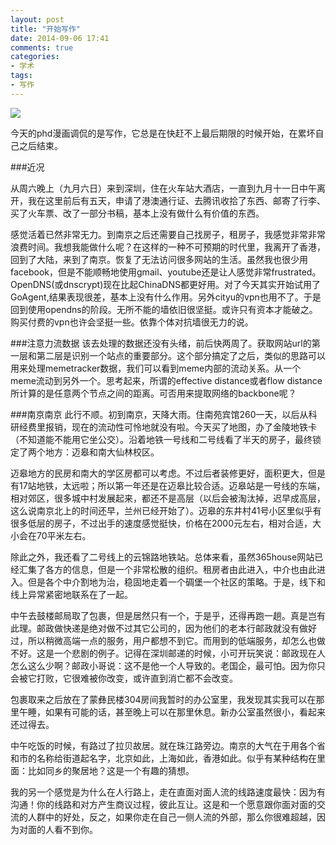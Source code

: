 ```yaml
---
layout: post
title: "开始写作"
date: 2014-09-06 17:41
comments: true
categories: 
- 学术
tags:
- 写作
---
```


![](http://chengjun.qiniudn.com/phd090314s.gif)

今天的phd漫画调侃的是写作，它总是在快赶不上最后期限的时候开始，在累坏自己之后结束。

###近况

从周六晚上（九月六日）来到深圳，住在火车站大酒店，一直到九月十一日中午离开，我在这里前后有五天，申请了港澳通行证、去腾讯收拾了东西、邮寄了行李、买了火车票、改了一部分书稿，基本上没有做什么有价值的东西。

感觉活着已然非常无力。到南京之后还需要自己找房子，租房子，我感觉非常非常浪费时间。我想我能做什么呢？在这样的一种不可预期的时代里，我离开了香港，回到了大陆，来到了南京。恢复了无法访问很多网站的生活。虽然我也很少用facebook，但是不能顺畅地使用gmail、youtube还是让人感觉非常frustrated。OpenDNS(或dnscrypt)现在比起ChinaDNS都更好用。对了今天其实开始试用了GoAgent,结果表现很差，基本上没有什么作用。另外cityu的vpn也用不了。于是回到使用opendns的阶段。无所不能的墙依旧很坚挺。或许只有资本才能破之。购买付费的vpn也许会坚挺一些。依靠个体对抗墙很无力的说。

###注意力流数据
该去处理的数据还没有头绪，前后快两周了。获取网站url的第一层和第二层是识别一个站点的重要部分。这个部分搞定了之后，类似的思路可以用来处理memetracker数据，我们可以看到meme内部的流动关系。从一个meme流动到另外一个。思考起来，所谓的effective distance或者flow distance所计算的是任意两个节点之间的距离。可否用来提取网络的backbone呢？

###南京南京
此行不顺。初到南京，天降大雨。住南苑宾馆260一天，以后从科研经费里报销，现在的流动性可怜地就没有啦。今天买了地图，办了金陵地铁卡（不知道能不能用它坐公交）。沿着地铁一号线和二号线看了半天的房子，最终锁定了两个地方：迈皋和南大仙林校区。

迈皋地方的民房和南大的学区房都可以考虑。不过后者装修更好，面积更大，但是有17站地铁，太远啦；所以第一年还是在迈皋比较合适。迈皋站是一号线的东端，相对郊区，很多城中村发展起来，都还不是高层（以后会被淘汰掉，迟早成高层，这么说南京北上的时间还早，兰州已经开始了）。迈皋的东井村41号小区里似乎有很多低层的房子，不过出手的速度感觉挺快，价格在2000元左右，相对合适，大小会在70平米左右。

除此之外，我还看了二号线上的云锦路地铁站。总体来看，虽然365house网站已经汇集了各方的信息，但是一个非常松散的组织。租房者由此进入，中介也由此进入。但是各个中介割地为治，稳固地走着一个碉堡一个社区的策略。于是，线下和线上异常紧密地联系在了一起。

中午去鼓楼邮局取了包裹，但是居然只有一个，于是乎，还得再跑一趟。真是岂有此理。邮政做快递是绝对做不过其它公司的，因为他们的老本行邮政就没有做好过，所以稍微高端一点的服务，用户都想不到它。而用到的低端服务，却怎么也做不好。这是一个悲剧的例子。记得在深圳邮递的时候，小可开玩笑说：邮政现在人怎么这么少啊？邮政小哥说：这不是他一个人导致的。老国企，最可怕。因为你只会被它打败，它很难被你改变，或许直到消亡都不会改变。

包裹取来之后放在了蒙彝民楼304房间我暂时的办公室里，我发现其实我可以在那里午睡，如果有可能的话，甚至晚上可以在那里休息。新办公室虽然很小，看起来还过得去。

中午吃饭的时候，有路过了拉贝故居。就在珠江路旁边。南京的大气在于用各个省和市的名称给街道起名字，北京如此，上海如此，香港如此。似乎有某种结构在里面：比如同乡的聚居地？这是一个有趣的猜想。

我的另一个感觉是为什么在人行路上，走在直面对面人流的线路速度最快：因为有沟通！你的线路和对方产生商议过程，彼此互让。这是和一个愿意跟你面对面的交流的人群中的好处，反之，如果你走在自己一侧人流的外部，那么你很难超越，因为对面的人看不到你。









